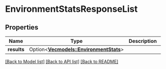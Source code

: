 # EnvironmentStatsResponseList

## Properties

Name | Type | Description | Notes
------------ | ------------- | ------------- | -------------
**results** | Option<[**Vec<models::EnvironmentStats>**](EnvironmentStats.md)> |  | [optional]

[[Back to Model list]](../README.md#documentation-for-models) [[Back to API list]](../README.md#documentation-for-api-endpoints) [[Back to README]](../README.md)


